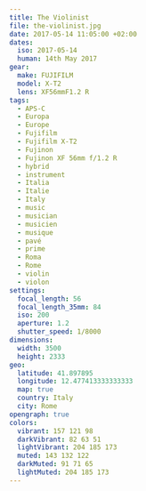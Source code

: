 ```yaml
---
title: The Violinist
file: the-violinist.jpg
date: 2017-05-14 11:05:00 +02:00
dates:
  iso: 2017-05-14
  human: 14th May 2017
gear:
  make: FUJIFILM
  model: X-T2
  lens: XF56mmF1.2 R
tags:
  - APS-C
  - Europa
  - Europe
  - Fujifilm
  - Fujifilm X-T2
  - Fujinon
  - Fujinon XF 56mm f/1.2 R
  - hybrid
  - instrument
  - Italia
  - Italie
  - Italy
  - music
  - musician
  - musicien
  - musique
  - pavé
  - prime
  - Roma
  - Rome
  - violin
  - violon
settings:
  focal_length: 56
  focal_length_35mm: 84
  iso: 200
  aperture: 1.2
  shutter_speed: 1/8000
dimensions:
  width: 3500
  height: 2333
geo:
  latitude: 41.897895
  longitude: 12.477413333333333
  map: true
  country: Italy
  city: Rome
opengraph: true
colors:
  vibrant: 157 121 98
  darkVibrant: 82 63 51
  lightVibrant: 204 185 173
  muted: 143 132 122
  darkMuted: 91 71 65
  lightMuted: 204 185 173
---
```



